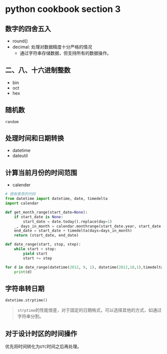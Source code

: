 # python cookbook section 3

## 数字的四舍五入

- round()
- decimal: 处理对数据精度十分严格的情况
	- 通过字符串存储数据，但支持所有的数据操作。

## 二、八、十六进制整数

- bin
- oct
- hex

## 随机数

`random`

## 处理时间和日期转换

- datetime
- dateutil

## 计算当前月份的时间范围
- calender

```py
# 很有意思的代码
from datetime import datetime, date, timedelta
import calendar

def get_month_range(start_date=None):
    if start_date is None:
        start_date = date.today().replace(day=1)
    _, days_in_month = calendar.monthrange(start_date.year, start_date.month)
    end_date = start_date + timedelta(days=days_in_month)
    return (start_date, end_date)
```

```py
def date_range(start, stop, step):
    while start < stop:
        yield start
        start += step

for d in date_range(datetime(2012, 9, 1), datetime(2012,10,1),timedelta(hours=6)):
	print(d)
```

## 字符串转日期

`datetime.strptime()`

> `strptime`的性能很差，对于固定的日期格式，可以选择其他的方式，如通过字符串分割。

## 对于设计时区的时间操作

优先将时间转化为`UTC`时间之后再处理。